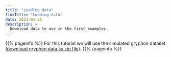 ```yaml
---
title: "Loading data"
linkTitle: "Loading data"
date: 2023-01-20
description: >
  Download data to use in the first examples.
---
```


{{% pageinfo %}}
For this tutorial we will use the simulated gryphon dataset ([download gryphon data as zip file](/docs/data/gryphons.zip)).
{{% /pageinfo %}}




